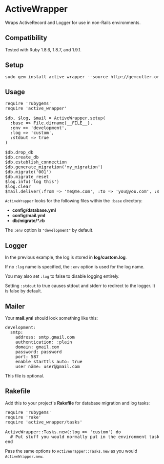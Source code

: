 ActiveWrapper
=============

Wraps ActiveRecord and Logger for use in non-Rails environments.

Compatibility
-------------

Tested with Ruby 1.8.6, 1.8.7, and 1.9.1.

Setup
-----

<pre>
sudo gem install active_wrapper --source http://gemcutter.org
</pre>

Usage
-----

<pre>
require 'rubygems'
require 'active_wrapper'

$db, $log, $mail = ActiveWrapper.setup(
  :base => File.dirname(__FILE__),
  :env => 'development',
  :log => 'custom',
  :stdout => true
)

$db.drop_db
$db.create_db
$db.establish_connection
$db.generate_migration('my_migration')
$db.migrate('001')
$db.migrate_reset
$log.info('log this')
$log.clear
$mail.deliver(:from => 'me@me.com', :to => 'you@you.com', :subject => 'subject', :body => 'body')
</pre>

<code>ActiveWrapper</code> looks for the following files within the <code>:base</code> directory:

* <b>config/database.yml</b>
* <b>config/mail.yml</b>
* <b>db/migrate/*.rb</b>

The <code>:env</code> option is <code>"development"</code> by default.

Logger
------

In the previous example, the log is stored in <b>log/custom.log</b>.

If no <code>:log</code> name is specified, the <code>:env</code> option is used for the log name.

You may also set <code>:log</code> to false to disable logging entirely.

Setting <code>:stdout</code> to true causes stdout and stderr to redirect to the logger. It is false by default.

Mailer
------

Your <b>mail.yml</b> should look something like this:

<pre>
development:
  smtp:
    address: smtp.gmail.com
    authentication: :plain
    domain: gmail.com
    password: password
    port: 587
    enable_starttls_auto: true
    user_name: user@gmail.com
</pre>

This file is optional.

Rakefile
--------

Add this to your project's <b>Rakefile</b> for database migration and log tasks:

<pre>
require 'rubygems'
require 'rake'
require 'active_wrapper/tasks'

ActiveWrapper::Tasks.new(:log => 'custom') do
  # Put stuff you would normally put in the environment task here
end
</pre>

Pass the same options to <code>ActiveWrapper::Tasks.new</code> as you would <code>ActiveWrapper.new</code>.